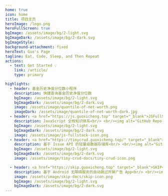 ```yaml
---
home: true
icon: home
title: 项目主页
heroImage: /logo.png
heroFullScreen: true
bgImage: /assets/image/bg/2-light.svg
bgImageDark: /assets/image/bg/2-dark.svg
bgImageStyle:
background-attachment: fixed
heroText: Guo's Page
tagline: Eat, Code, Sleep, and Then Repeat
actions:
  - text: Get Started 💡
    link: /article/
    type: primary

highlights:
  - header: 基金历史净值分位数小程序
    description: 快捷查询基金历史净值分位数
    bgImage: /assets/image/bg/2-light.svg
    bgImageDark: /assets/image/bg/2-dark.svg
    image: /assets/image/quantile-of-net-worth.png
    imageDark: /assets/image/quantile-of-net-worth-dark.jpg
  - header: <a href="https://js.guoxicheng.top" target="_blank">JSFullStack</a>
    description: JavaScript 全栈知识体系<br/> <br/><img alt="GitHub Repo Stars" src="https://img.shields.io/github/stars/GuoXiCheng/JSFullStack" /> <img alt="License" src="https://img.shields.io/github/license/GuoXiCheng/JSFullStack" /> <img alt="GitHub Workflow Status" src="https://img.shields.io/github/actions/workflow/status/GuoXiCheng/JSFullStack/deploy.yml" /> <a href="https://github.com/GuoXiCheng/JSFullStack" target="_blank"><img alt="Github JSFullStack" src="https://img.shields.io/badge/GitHub-JSFullStack-blue.svg" /></a>
    bgImage: /assets/image/bg/2-light.svg
    bgImageDark: /assets/image/bg/2-dark.svg
    image: /assets/image/js-fullstack-icon.png
  - header: <a href="https://tinycrud.guoxicheng.top/" target="_blank">TinyCRUD</a>
    description: 基于 Issue API 的轻量级数据存储库<br/> <br/><img alt="GitHub Repo Stars" src="https://img.shields.io/github/stars/GuoXiCheng/TinyCRUD" /> <img alt="License" src="https://img.shields.io/github/license/GuoXiCheng/TinyCRUD" /> <img alt="NPM Weekly Downloads" src="https://img.shields.io/npm/dt/tiny-crud" /> <img alt="GitHub Workflow Status" src="https://img.shields.io/github/actions/workflow/status/GuoXiCheng/TinyCRUD/ci.yml" /> <img alt="Codecov" src="https://img.shields.io/codecov/c/github/GuoXiCheng/TinyCRUD/main" /> <a href="https://github.com/GuoXiCheng/TinyCRUD" target="_blank"><img alt="Github TinyCRUD" src="https://img.shields.io/badge/GitHub-TinyCRUD-blue.svg" /></a>
    bgImage: /assets/image/bg/2-light.svg
    bgImageDark: /assets/image/bg/2-dark.svg
    image: /assets/image/tiny-crud-docs/tiny-crud-icon.png

  - header: <a href="https://skip.guoxicheng.top" target="_blank">SKIP</a>
    description: 基于 Android 无障碍服务的自动跳过开屏广告 App<br/> <br/><img alt="GitHub Repo Stars" src="https://img.shields.io/github/stars/GuoXiCheng/SKIP" /> <img alt="License" src="https://img.shields.io/github/license/GuoXiCheng/SKIP" /> <img alt="GitHub Releases Downloads" src="https://img.shields.io/github/downloads/GuoXiCheng/SKIP/total" /> <a href="https://github.com/GuoXiCheng/SKIP" target="_blank"><img alt="GitHub SKIP" src="https://img.shields.io/badge/GitHub-SKIP-blue.svg" /></a>
    image: /assets/image/skip-docs/skip-icon.png
    bgImage: /assets/image/bg/2-light.svg
    bgImageDark: /assets/image/bg/2-dark.svg
---
```

